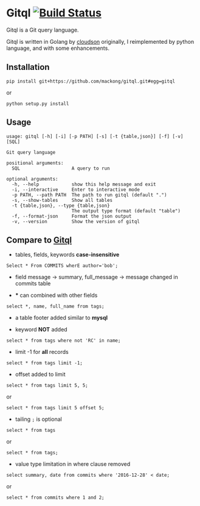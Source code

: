 Gitql [![Build Status](https://travis-ci.org/mackong/gitql.svg?branch=master)](https://travis-ci.org/mackong/gitql)
===============

Gitql is a Git query language. 

Gitql is written in Golang by [cloudson](https://github.com/cloudson/gitql) originally, 
I reimplemented by python language, and with some enhancements.

## Installation
```
pip install git+https://github.com/mackong/gitql.git#egg=gitql
```

or

```
python setup.py install
```

## Usage
```
usage: gitql [-h] [-i] [-p PATH] [-s] [-t {table,json}] [-f] [-v] [SQL]

Git query language

positional arguments:
  SQL                   A query to run

optional arguments:
  -h, --help            show this help message and exit
  -i, --interactive     Enter to interactive mode
  -p PATH, --path PATH  The path to run gitql (default ".")
  -s, --show-tables     Show all tables
  -t {table,json}, --type {table,json}
                        The output type format (default "table")
  -f, --format-json     Format the json output
  -v, --version         Show the version of gitql
```

## Compare to [Gitql](https://github.com/cloudson/gitql)

* tables, fields, keywords **case-insensitive**
```
Select * From COMMITS wherE author='bob';
```

* field message -> summary, full_message -> message changed in commits table

* <b>*</b> can combined with other fields
```
select *, name, full_name from tags;
```

* a table footer added similar to **mysql**

* keyword **NOT** added
```
select * from tags where not 'RC' in name;
```

* limit -1 for **all** records
```
select * from tags limit -1;
```

* offset added to limit
```
select * from tags limit 5, 5;
```
or
```
select * from tags limit 5 offset 5;
```

* tailing `;` is optional
```
select * from tags
```
or
```
select * from tags;
```

* value type limitation in where clause removed
```
select summary, date from commits where '2016-12-28' < date;
```
or
```
select * from commits where 1 and 2;
```
